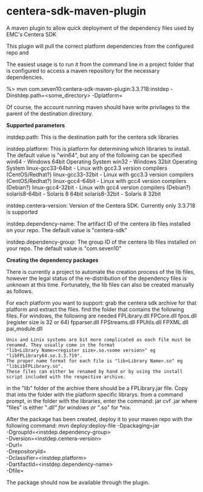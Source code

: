 # centera-sdk-maven-plugin
A maven plugin to allow quick deployment of the dependency files used by EMC's Centera SDK

This plugin will pull the correct platform dependencies from the configured repo and 

The easiest usage is to run it from the command line in a project folder that is configured to
access a maven repository for the necessary dependencies.

%> mvn com.seven10:centera-sdk-maven-plugin:3.3.718:instdep -Dinstdep.path=<some_directory> -Dplatform=<platformTag>

Of course, the account running maven should have write privilages to the parent of the destination directory.

**Supported parameters**

instdep.path: This is the destination path for the centera sdk libraries

instdep.platform: This is platform for determining which libraries to install.
The default value is "win64", but any of the following can be specified
  win64 - Windows 64bit Operating System
  win32 - Windows 32bit Operating System
  linux-gcc33-64bit - Linux with gcc3.3 version compilers (CentOS/Redhat?)
  linux-gcc33-32bit - Linux with gcc3.3 version compilers (CentOS/Redhat?)
  linux-gcc4-64bit - Linux with gcc4 version compilers (Debian?)
  linux-gcc4-32bit - Linux with gcc4 version compilers (Debian?)
  solaris8-64bit  - Solaris 8 64bit
  solaris8-32bit  - Solaris 8 32bit

instdep.centera-version: Version of the Centera SDK. Currently only 3.3.718 is supported

instdep.dependency-name: The artifact ID of the centera lib files installed on your repo. The default
  value is "centera-sdk"
  
instdep.dependency-group: The group ID of the centera lib files installed on your repo. The default
  value is "com.seven10"
  
**Creating the dependency packages**

There is currently a project to automate the creation process of the lib files, however the legal status 
of the re-distribution of the dependency files is unknown at this time. Fortunately, the lib files can also be 
created manually as follows.

For each platform you want to support:
  grab the centera sdk archive for that platform and extract the files.
  find the folder that contains the following files. For windows, the following are needed
    FPLibrary.dll 
    FPCore.dll 
    fpos<register size>.dll (register size is 32 or 64)
    fpparser.dll
    FPStreams.dll
    FPUtils.dll
    FPXML.dll
    pai_module.dll

    Unix and Linix systems are bit more complicated as each file must be renamed. They usually come in the format
    "lib<Library Name><register size>.so.<some version>" eg "libFPLibrary64.so.3.3.719". 
    The proper name format for each file is "lib<Library Name>.so" eg "libLibFPLibrary.so".
    These files can either be renamed by hand or by using the install script included with the respective archive.

  in the "lib" folder of the archive there should be a FPLibrary.jar file. Copy that into the folder with the platform specific librarys.
  from a command prompt, in the folder with the libraries, enter the command:
    jar cvf <some file name>.jar <files> 
  where "files" is either "*.dll" for windows or "*.so" for *nix.

  After the package has been created, deploy it to your maven repo with the following command:
    mvn deploy:deploy-file -Dpackaging=jar \
                           -DgroupId=<instdep.dependency-group> \
                           -Dversion=<instdep.centera-version> \
                           -Durl=<your maven repo url> \
                           -DrepositoryId=<your maven repo id> \
                           -Dclassifier=<instdep.platform> \
                           -DartifactId=<instdep.dependency-name> \
                           -Dfile=<jar file name>

  The package should now be available through the plugin.



